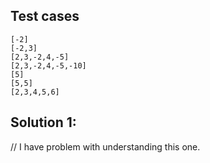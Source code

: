 ## Test cases
```
[-2]
[-2,3]
[2,3,-2,4,-5]
[2,3,-2,4,-5,-10]
[5]
[5,5]
[2,3,4,5,6]
```

## Solution 1: 

// I have problem with understanding this one.
